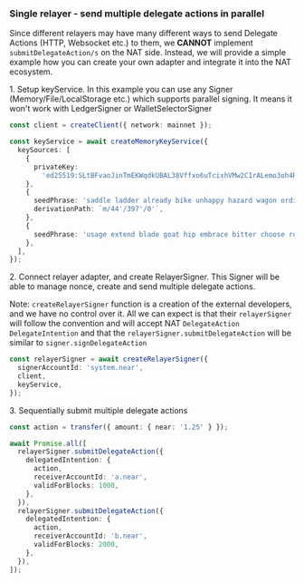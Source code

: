 ### Single relayer - send multiple delegate actions in parallel

Since different relayers may have many different ways to send Delegate Actions
(HTTP, Websocket etc.) to them, we **CANNOT** implement `submitDelegateAction/s` on the NAT side.
Instead, we will provide a simple example how you can create your own adapter and
integrate it into the NAT ecosystem.

1\. Setup keyService. In this example you can use any Signer (Memory/File/LocalStorage etc.)
which supports parallel signing. It means it won't work with LedgerSigner or WalletSelectorSigner

```ts
const client = createClient({ network: mainnet });

const keyService = await createMemoryKeyService({
  keySources: [
    {
      privateKey:
        'ed25519:SLtBFvaoJinTmEKWqdkUBAL38Vffxo6uTcixhVMw2C1rALemo3oh4RToxYygKpXui9XCRtBnaPnmFefm9H6cvN8',
    },
    {
      seedPhrase: 'saddle ladder already bike unhappy hazard wagon ordinary jump jungle jazz lab',
      derivationPath: `m/44'/397'/0'`,
    },
    {
      seedPhrase: 'usage extend blade goat hip embrace bitter choose robot simple umbrella absorb',
    },
  ],
});
```

2\. Connect relayer adapter, and create RelayerSigner. This Signer will be able to
manage nonce, create and send multiple delegate actions.

Note: `createRelayerSigner` function is a creation of the external developers, and
we have no control over it. All we can expect is that their `relayerSigner` will
follow the convention and will accept NAT `DelegateAction` `DelegateIntention` and that the
`relayerSigner.submitDelegateAction` will be similar to `signer.signDelegateAction`

```ts
const relayerSigner = await createRelayerSigner({
  signerAccountId: 'system.near',
  client,
  keyService,
});
```

3\. Sequentially submit multiple delegate actions

```ts
const action = transfer({ amount: { near: '1.25' } });

await Promise.all([
  relayerSigner.submitDelegateAction({
    delegatedIntention: {
      action,
      receiverAccountId: 'a.near',
      validForBlocks: 1000,
    },
  }),
  relayerSigner.submitDelegateAction({
    delegatedIntention: {
      action,
      receiverAccountId: 'b.near',
      validForBlocks: 2000,
    },
  }),
]);
```
